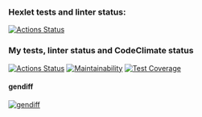 ### Hexlet tests and linter status:
[![Actions Status](https://github.com/expant/frontend-project-46/workflows/hexlet-check/badge.svg)](https://github.com/expant/frontend-project-46/actions)

### My tests, linter status and CodeClimate status
[![Actions Status](https://github.com/expant/frontend-project-46/workflows/cli/badge.svg)](https://github.com/expant/frontend-project-46/actions)
[![Maintainability](https://api.codeclimate.com/v1/badges/1bd5936d88b6d182799e/maintainability)](https://codeclimate.com/github/expant/frontend-project-46/maintainability)
[![Test Coverage](https://api.codeclimate.com/v1/badges/1bd5936d88b6d182799e/test_coverage)](https://codeclimate.com/github/expant/frontend-project-46/test_coverage)

#### gendiff
[![gendiff](https://asciinema.org/a/ojH3OASbDK1adGqi7ODWr2paF.svg)](https://asciinema.org/a/ojH3OASbDK1adGqi7ODWr2paF)
